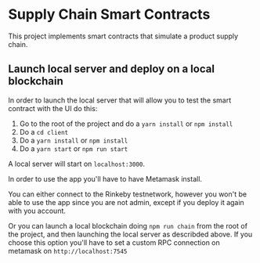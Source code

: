 # Supply Chain Smart Contracts

This project implements smart contracts that simulate a product supply chain.


## Launch local server and deploy on a local blockchain

In order to launch the local server that will allow you to test the smart contract with the UI do this:
1. Go to the root of the project and do a `yarn install` or `npm install`
2. Do a `cd client`
3. Do a `yarn install` or `npm install`
4. Do a `yarn start` or `npm run start`

A local server will start on `localhost:3000`.


In order to use the app you'll have to have Metamask install.

You can either connect to the Rinkeby testnetwork, however you won't be able to use the app since you are not admin, except if you deploy it again with you account.

Or you can launch a local blockchain doing `npm run chain` from the root of the project, and then launching the local server as describded above. If you choose this option you'll have to set a custom RPC connection on metamask on `http://localhost:7545`
